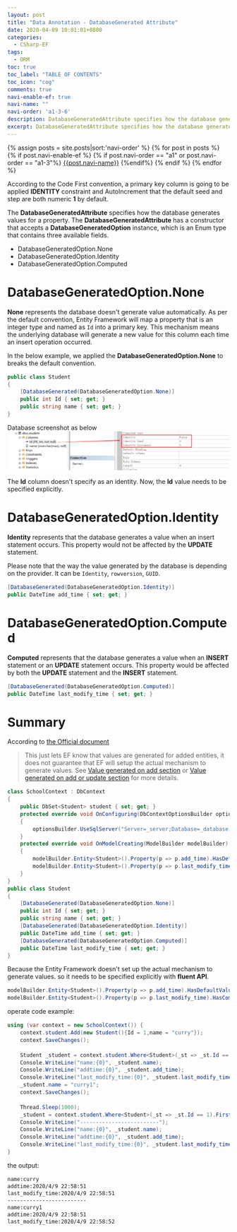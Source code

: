 ```yaml
---
layout: post
title: "Data Annotation - DatabaseGenerated Attribute"
date: 2020-04-09 10:01:01+0800
categories:
  - CSharp-EF
tags:
  - ORM
toc: true
toc_label: "TABLE OF CONTENTS"
toc_icon: "cog"
comments: true
navi-enable-ef: true
navi-name: ""
navi-order: 'a1-3-6'
description: DatabaseGeneratedAttribute specifies how the database generates values for a property, to override the default conventions.
excerpt: DatabaseGeneratedAttribute specifies how the database generates values for a property, to override the default conventions.
---
```

<!--navigation bar-->
<div class='navi-link-container'>
  {% assign posts = site.posts|sort:'navi-order' %}
  {% for post in posts %}
    {% if post.navi-enable-ef %}
        {% if post.navi-order == "a1" or
              post.navi-order == "a1-3"%}
            <a href="{{ site.baseurl }}{{ post.url }}" class='navi-link'>{{post.navi-name}}</a>
        {%endif%}
    {% endif %}
  {% endfor %}
<a class='navi-link'></a></div>
<!--navigation bar-->

According to the Code First convention, a primary key column is going to be applied **IDENTITY** constraint and AutoIncrement that the default seed and step are both numeric **1** by default.

The **DatabaseGeneratedAttribute** specifies how the database generates values for a property. The **DatabaseGeneratedAttribute** has a constructor that accepts a **DatabaseGeneratedOption** instance, which is an Enum type that contains three available fields.
* DatabaseGeneratedOption.None
* DatabaseGeneratedOption.Identity
* DatabaseGeneratedOption.Computed

# DatabaseGeneratedOption.None

**None** represents the database doesn't generate value automatically. As per the default convention, Entity Framework will map a property that is an integer type and named as `Id` into a primary key. This mechanism means the underlying database will generate a new value for this column each time an insert operation occurred. 

In the below example, we applied the **DatabaseGeneratedOption.None** to breaks the default convention.
```c#
public class Student
{
    [DatabaseGenerated(DatabaseGeneratedOption.None)]
    public int Id { set; get; }
    public string name { set; get; }
}
```
Database screenshot as below
![Alt][1]

The **Id** column doesn't specify as an identity. Now, the **Id** value needs to be specified explicitly.

# DatabaseGeneratedOption.Identity
**Identity** represents that the database generates a value when an insert statement occurs. This property would not be affected by the **UPDATE** statement.

Please note that the way the value generated by the database is depending on the provider. It can be `Identity`, `rowversion`, `GUID`.

```c#
[DatabaseGenerated(DatabaseGeneratedOption.Identity)]
public DateTime add_time { set; get; }
```

# DatabaseGeneratedOption.Computed
**Computed** represents that the database generates a value when an **INSERT** statement or an **UPDATE** statement occurs. This property would be affected by both the **UPDATE** statement and the **INSERT** statement.
```c#
[DatabaseGenerated(DatabaseGeneratedOption.Computed)]
public DateTime last_modify_time { set; get; }
```

# Summary
According to [the Official document][2]

<blockquote>
This just lets EF know that values are generated for added entities, it does not guarantee that EF will setup the actual mechanism to generate values. See <a href="https://docs.microsoft.com/en-us/ef/core/modeling/generated-properties?tabs=data-annotations#value-generated-on-add">Value generated on add section</a> or <a href="https://docs.microsoft.com/en-us/ef/core/modeling/generated-properties?tabs=data-annotations#value-generated-on-add-or-update">Value generated on add or update section</a> for more details.
</blockquote>

```c#
class SchoolContext : DbContext
{
    public DbSet<Student> student { set; get; }
    protected override void OnConfiguring(DbContextOptionsBuilder optionsBuilder)
    {
        optionsBuilder.UseSqlServer("Server=_server;Database=_database;Trusted_Connection=True;");
    }
    protected override void OnModelCreating(ModelBuilder modelBuilder)
    {
        modelBuilder.Entity<Student>().Property(p => p.add_time).HasDefaultValueSql("getdate()");
        modelBuilder.Entity<Student>().Property(p => p.last_modify_time).HasComputedColumnSql("getdate()");
    }
}
public class Student
{
    [DatabaseGenerated(DatabaseGeneratedOption.None)]
    public int Id { set; get; }
    public string name { set; get; }
    [DatabaseGenerated(DatabaseGeneratedOption.Identity)]
    public DateTime add_time { set; get; }
    [DatabaseGenerated(DatabaseGeneratedOption.Computed)]
    public DateTime last_modify_time { set; get; }
}
```

Because the Entity Framework doesn't set up the actual mechanism to generate values. so it needs to be specified explicitly with **fluent API**.
```c#
modelBuilder.Entity<Student>().Property(p => p.add_time).HasDefaultValueSql("getdate()");
modelBuilder.Entity<Student>().Property(p => p.last_modify_time).HasComputedColumnSql("getdate()");
```

operate code example:
```c#
using (var context = new SchoolContext()) {
    context.student.Add(new Student(){Id = 1,name = "curry"});
    context.SaveChanges();

    Student _student = context.student.Where<Student>(_st => _st.Id == 1).FirstOrDefault();
    Console.WriteLine("name:{0}", _student.name);
    Console.WriteLine("addtime:{0}", _student.add_time);
    Console.WriteLine("last_modify_time:{0}", _student.last_modify_time);
    _student.name = "curry1";
    context.SaveChanges();

    Thread.Sleep(1000);
    _student = context.student.Where<Student>(_st => _st.Id == 1).FirstOrDefault();
    Console.WriteLine("-------------------------");
    Console.WriteLine("name:{0}", _student.name);
    Console.WriteLine("addtime:{0}", _student.add_time);
    Console.WriteLine("last_modify_time:{0}", _student.last_modify_time);
}
```
the output:
```
name:curry
addtime:2020/4/9 22:58:51
last_modify_time:2020/4/9 22:58:51
-------------------------
name:curry1
addtime:2020/4/9 22:58:51
last_modify_time:2020/4/9 22:58:52
```


[1]: /public/img/2020-04-09-Data-Annotation-Attribute-DatabaseGenerated-a.png
[2]: https://docs.microsoft.com/en-us/ef/core/modeling/generated-properties?tabs=data-annotations
[3]: https://docs.microsoft.com/en-us/ef/core/modeling/generated-properties?tabs=data-annotations#value-generated-on-add